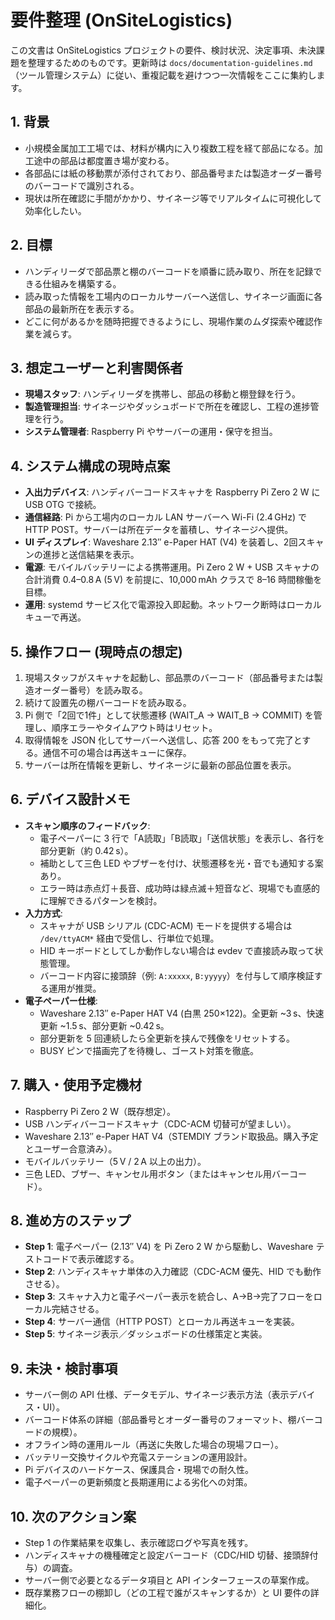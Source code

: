 # 要件整理 (OnSiteLogistics)

この文書は OnSiteLogistics プロジェクトの要件、検討状況、決定事項、未決課題を整理するためのものです。更新時は `docs/documentation-guidelines.md`（ツール管理システム）に従い、重複記載を避けつつ一次情報をここに集約します。

## 1. 背景
- 小規模金属加工工場では、材料が構内に入り複数工程を経て部品になる。加工途中の部品は都度置き場が変わる。
- 各部品には紙の移動票が添付されており、部品番号または製造オーダー番号のバーコードで識別される。
- 現状は所在確認に手間がかかり、サイネージ等でリアルタイムに可視化して効率化したい。

## 2. 目標
- ハンディリーダで部品票と棚のバーコードを順番に読み取り、所在を記録できる仕組みを構築する。
- 読み取った情報を工場内のローカルサーバーへ送信し、サイネージ画面に各部品の最新所在を表示する。
- どこに何があるかを随時把握できるようにし、現場作業のムダ探索や確認作業を減らす。

## 3. 想定ユーザーと利害関係者
- **現場スタッフ**: ハンディリーダを携帯し、部品の移動と棚登録を行う。
- **製造管理担当**: サイネージやダッシュボードで所在を確認し、工程の進捗管理を行う。
- **システム管理者**: Raspberry Pi やサーバーの運用・保守を担当。

## 4. システム構成の現時点案
- **入出力デバイス**: ハンディバーコードスキャナを Raspberry Pi Zero 2 W に USB OTG で接続。
- **通信経路**: Pi から工場内のローカル LAN サーバーへ Wi-Fi (2.4 GHz) で HTTP POST。サーバーは所在データを蓄積し、サイネージへ提供。
- **UI ディスプレイ**: Waveshare 2.13″ e-Paper HAT (V4) を装着し、2回スキャンの進捗と送信結果を表示。
- **電源**: モバイルバッテリーによる携帯運用。Pi Zero 2 W + USB スキャナの合計消費 0.4–0.8 A (5 V) を前提に、10,000 mAh クラスで 8–16 時間稼働を目標。
- **運用**: systemd サービス化で電源投入即起動。ネットワーク断時はローカルキューで再送。

## 5. 操作フロー (現時点の想定)
1. 現場スタッフがスキャナを起動し、部品票のバーコード（部品番号または製造オーダー番号）を読み取る。
2. 続けて設置先の棚バーコードを読み取る。
3. Pi 側で「2回で1件」として状態遷移 (WAIT_A → WAIT_B → COMMIT) を管理し、順序エラーやタイムアウト時はリセット。
4. 取得情報を JSON 化してサーバーへ送信し、応答 200 をもって完了とする。通信不可の場合は再送キューに保存。
5. サーバーは所在情報を更新し、サイネージに最新の部品位置を表示。

## 6. デバイス設計メモ
- **スキャン順序のフィードバック**:
  - 電子ペーパーに 3 行で「A読取」「B読取」「送信状態」を表示し、各行を部分更新（約 0.42 s）。
  - 補助として三色 LED やブザーを付け、状態遷移を光・音でも通知する案あり。
  - エラー時は赤点灯＋長音、成功時は緑点滅＋短音など、現場でも直感的に理解できるパターンを検討。
- **入力方式**:
  - スキャナが USB シリアル (CDC-ACM) モードを提供する場合は `/dev/ttyACM*` 経由で受信し、行単位で処理。
  - HID キーボードとしてしか動作しない場合は evdev で直接読み取って状態管理。
  - バーコード内容に接頭辞（例: `A:xxxxx`, `B:yyyyy`）を付与して順序検証する運用が推奨。
- **電子ペーパー仕様**:
  - Waveshare 2.13″ e-Paper HAT V4 (白黒 250×122)。全更新 ~3 s、快速更新 ~1.5 s、部分更新 ~0.42 s。
  - 部分更新を 5 回連続したら全更新を挟んで残像をリセットする。
  - BUSY ピンで描画完了を待機し、ゴースト対策を徹底。

## 7. 購入・使用予定機材
- Raspberry Pi Zero 2 W（既存想定）。
- USB ハンディバーコードスキャナ（CDC-ACM 切替可が望ましい）。
- Waveshare 2.13″ e-Paper HAT V4（STEMDIY ブランド取扱品。購入予定とユーザー合意済み）。
- モバイルバッテリー（5 V / 2 A 以上の出力）。
- 三色 LED、ブザー、キャンセル用ボタン（またはキャンセル用バーコード）。

## 8. 進め方のステップ
- **Step 1**: 電子ペーパー (2.13″ V4) を Pi Zero 2 W から駆動し、Waveshare テストコードで表示確認する。
- **Step 2**: ハンディスキャナ単体の入力確認（CDC-ACM 優先、HID でも動作させる）。
- **Step 3**: スキャナ入力と電子ペーパー表示を統合し、A→B→完了フローをローカル完結させる。
- **Step 4**: サーバー通信（HTTP POST）とローカル再送キューを実装。
- **Step 5**: サイネージ表示／ダッシュボードの仕様策定と実装。

## 9. 未決・検討事項
- サーバー側の API 仕様、データモデル、サイネージ表示方法（表示デバイス・UI）。
- バーコード体系の詳細（部品番号とオーダー番号のフォーマット、棚バーコードの規模）。
- オフライン時の運用ルール（再送に失敗した場合の現場フロー）。
- バッテリー交換サイクルや充電ステーションの運用設計。
- Pi デバイスのハードケース、保護具合・現場での耐久性。
- 電子ペーパーの更新頻度と長期運用による劣化への対策。

## 10. 次のアクション案
- Step 1 の作業結果を収集し、表示確認ログや写真を残す。
- ハンディスキャナの機種確定と設定バーコード（CDC/HID 切替、接頭辞付与）の調査。
- サーバー側で必要となるデータ項目と API インターフェースの草案作成。
- 既存業務フローの棚卸し（どの工程で誰がスキャンするか）と UI 要件の詳細化。
